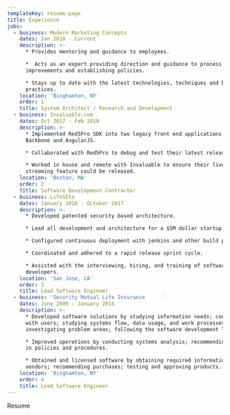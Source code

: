 ```yaml
---
templateKey: resume-page
title: Experience
jobs:
  - business: Modern Marketing Concepts
    dates: Jan 2018 - Current
    description: >-
      * Provides mentoring and guidance to employees. 

      *  Acts as an expert providing direction and guidance to process
      improvements and establishing policies.

      * Stays up to date with the latest technologies, techniques and best
      practices.
    location: 'Binghamton, NY'
    order: 1
    title: System Architect / Research and Development
  - business: Invaluable.com
    dates: Oct 2017 - Feb 2018
    description: >-
      * Implemented Red5Pro SDK into two legacy front end applications using
      Backbone and AngularJS. 

      * Collaborated with Red5Pro to debug and test their latest release.

      * Worked in house and remote with Invaluable to ensure their live video
      streaming feature could be released.
    location: 'Boston, MA'
    order: 2
    title: Software Development Contractor
  - business: LifeSIte
    dates: January 2016 - October 2017
    description: >-
      * Developed patented security based architecture.

      * Lead all development and architecture for a $5M dollar startup.

      * Configured continuous deployment with jenkins and other build processes.

      * Coordinated and adhered to a rapid release sprint cycle.

      * Assisted with the interviewing, hiring, and training of software
      developers.
    location: 'San Jose, CA'
    order: 3
    title: Lead Software Engineer
  - business: 'Security Mutual Life Insurance      '
    dates: June 2009 - January 2016
    description: >-
      * Developed software solutions by studying information needs; conferring
      with users; studying systems flow, data usage, and work processes;
      investigating problem areas; following the software development lifecycle.

      * Improved operations by conducting systems analysis; recommending changes
      in policies and procedures.

      * Obtained and licensed software by obtaining required information from
      vendors; recommending purchases; testing and approving products.
    location: 'Binghamton, NY'
    order: 4
    title: Lead Software Engineer
---
```

Resume
